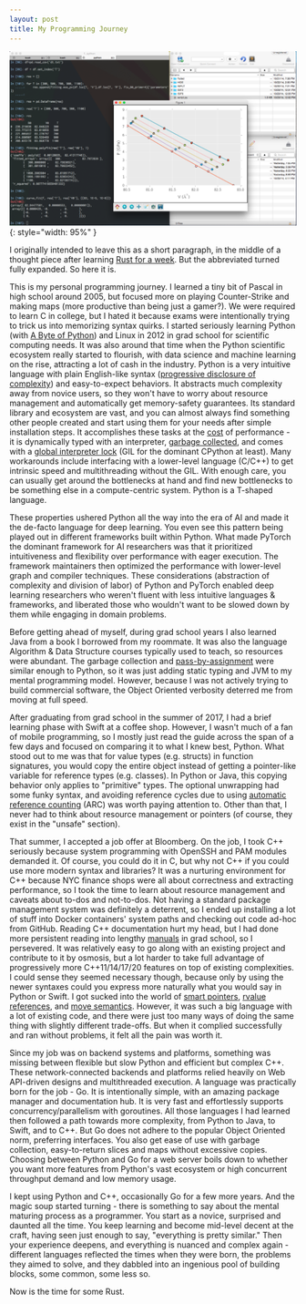 ```yaml
---
layout: post
title: My Programming Journey
---
```


![img](/public/imgs/my-programming-journey.png){: style="width: 95%" }

I originally intended to leave this as a short paragraph, in the middle of a thought piece after learning [Rust for a week](/blog/2023/03/21/a-week-of-rust/). But the abbreviated turned fully expanded. So here it is.

This is my personal programming journey. I learned a tiny bit of Pascal in high school around 2005, but focused more on playing Counter-Strike and making maps (more productive than being just a gamer?). We were required to learn C in college, but I hated it because exams were intentionally trying to trick us into memorizing syntax quirks. I started seriously learning Python (with [A Byte of Python](https://python.swaroopch.com/)) and Linux in 2012 in grad school for scientific computing needs. It was also around that time when the Python scientific ecosystem really started to flourish, with data science and machine learning on the rise, attracting a lot of cash in the industry. Python is a very intuitive language with plain English-like syntax ([progressive disclosure of complexity](https://bitsplitting.org/2017/01/18/progressive-disclosure-in-swift/)) and easy-to-expect behaviors. It abstracts much complexity away from novice users, so they won't have to worry about resource management and automatically get memory-safety guarantees. Its standard library and ecosystem are vast, and you can almost always find something other people created and start using them for your needs after simple installation steps. It accomplishes these tasks at the [cost](https://towardsdatascience.com/why-is-python-so-slow-and-how-to-speed-it-up-485b5a84154e) of performance - it is dynamically typed with an interpreter, [garbage collected](https://en.wikipedia.org/wiki/Garbage_collection_(computer_science)), and comes with a [global interpreter lock](https://en.wikipedia.org/wiki/Global_interpreter_lock) (GIL for the dominant CPython at least). Many workarounds include interfacing with a lower-level language (C/C++) to get intrinsic speed and multithreading without the GIL. With enough care, you can usually get around the bottlenecks at hand and find new bottlenecks to be something else in a compute-centric system. Python is a T-shaped language.

<!--more-->

These properties ushered Python all the way into the era of AI and made it the de-facto language for deep learning. You even see this pattern being played out in different frameworks built within Python. What made PyTorch the dominant framework for AI researchers was that it prioritized intuitiveness and flexibility over performance with eager execution. The framework maintainers then optimized the performance with lower-level graph and compiler techniques. These considerations (abstraction of complexity and division of labor) of Python and PyTorch enabled deep learning researchers who weren't fluent with less intuitive languages & frameworks, and liberated those who wouldn't want to be slowed down by them while engaging in domain problems.

Before getting ahead of myself, during grad school years I also learned Java from a book I borrowed from my roommate. It was also the language Algorithm & Data Structure courses typically used to teach, so resources were abundant. The garbage collection and [pass-by-assignment](https://stackoverflow.com/questions/29776736/python-and-java-parameter-passing) were similar enough to Python, so it was just adding static typing and JVM to my mental programming model. However, because I was not actively trying to build commercial software, the Object Oriented verbosity deterred me from moving at full speed.

After graduating from grad school in the summer of 2017, I had a brief learning phase with Swift at a coffee shop. However, I wasn't much of a fan of mobile programming, so I mostly just read the guide across the span of a few days and focused on comparing it to what I knew best, Python. What stood out to me was that for value types (e.g. structs) in function signatures, you would copy the entire object instead of getting a pointer-like variable for reference types (e.g. classes). In Python or Java, this copying behavior only applies to "primitive" types. The optional unwrapping had some funky syntax, and avoiding reference cycles due to using [automatic reference counting](https://docs.swift.org/swift-book/documentation/the-swift-programming-language/automaticreferencecounting/) (ARC) was worth paying attention to. Other than that, I never had to think about resource management or pointers (of course, they exist in the "unsafe" section).

That summer, I accepted a job offer at Bloomberg. On the job, I took C++ seriously because system programming with OpenSSH and PAM modules demanded it. Of course, you could do it in C, but why not C++ if you could use more modern syntax and libraries? It was a nurturing environment for C++ because NYC finance shops were all about correctness and extracting performance, so I took the time to learn about resource management and caveats about to-dos and not-to-dos. Not having a standard package management system was definitely a deterrent, so I ended up installing a lot of stuff into Docker containers' system paths and checking out code ad-hoc from GitHub. Reading C++ documentation hurt my head, but I had done more persistent reading into lengthy [manuals](https://www.vasp.at/) in grad school, so I persevered. It was relatively easy to go along with an existing project and contribute to it by osmosis, but a lot harder to take full advantage of progressively more C++11/14/17/20 features on top of existing complexities. I could sense they seemed necessary though, because only by using the newer syntaxes could you express more naturally what you would say in Python or Swift. I got sucked into the world of [smart pointers](https://en.wikipedia.org/wiki/Smart_pointer), [rvalue references](https://learn.microsoft.com/en-us/cpp/cpp/rvalue-reference-declarator-amp-amp?view=msvc-170), and [move semantics](https://www.cprogramming.com/c++11/rvalue-references-and-move-semantics-in-c++11.html). However, it was such a big language with a lot of existing code, and there were just too many ways of doing the same thing with slightly different trade-offs. But when it complied successfully and ran without problems, it felt all the pain was worth it.

Since my job was on backend systems and platforms, something was missing between flexible but slow Python and efficient but complex C++. These network-connected backends and platforms relied heavily on Web API-driven designs and multithreaded execution. A language was practically born for the job - Go. It is intentionally simple, with an amazing package manager and documentation hub. It is very fast and effortlessly supports concurrency/parallelism with goroutines. All those languages I had learned then followed a path towards more complexity, from Python to Java, to Swift, and to C++. But Go does not adhere to the popular Object Oriented norm, preferring interfaces. You also get ease of use with garbage collection, easy-to-return slices and maps without excessive copies. Choosing between Python and Go for a web server boils down to whether you want more features from Python's vast ecosystem or high concurrent throughput demand and low memory usage.

I kept using Python and C++, occasionally Go for a few more years. And the magic soup started turning - there is something to say about the mental maturing process as a programmer. You start as a novice, surprised and daunted all the time. You keep learning and become mid-level decent at the craft, having seen just enough to say, "everything is pretty similar." Then your experience deepens, and everything is nuanced and complex again - different languages reflected the times when they were born, the problems they aimed to solve, and they dabbled into an ingenious pool of building blocks, some common, some less so.

Now is the time for some Rust.
